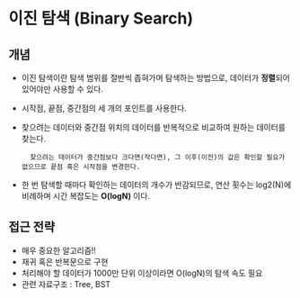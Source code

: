 # 이진 탐색 (Binary Search)
## 개념
+ 이진 탐색이란 탐색 범위를 절반씩 좁혀가며 탐색하는 방법으로, 데이터가 **정렬**되어 있어야만 사용할 수 있다.
+ 시작점, 끝점, 중간점의 세 개의 포인트를 사용한다.
+ 찾으려는 데이터와 중간점 위치의 데이터를 반복적으로 비교하여 원하는 데이터를 찾는다.
    
        찾으려는 데이터가 중간점보다 크다면(작다면), 그 이후(이전)의 값은 확인할 필요가 없으므로 끝점 혹은 시작점을 변경한다.


+ 한 번 탐색할 때마다 확인하는 데이터의 개수가 반감되므로, 연산 횟수는 log2(N)에 비례하며 시간 복잡도는 **O(logN)** 이다. 
## 접근 전략
+ 매우 중요한 알고리즘!!
+ 재귀 혹은 반복문으로 구현
+ 처리해야 할 데이터가 1000만 단위 이상이라면 O(logN)의 탐색 속도 필요
+ 관련 자료구조 : Tree, BST